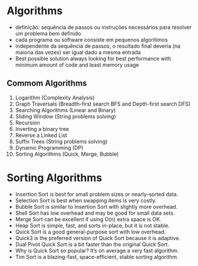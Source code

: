 # Algorithms

- definição: sequência de passos ou instruções necessários para resolver um problema bem definido
- cada programa ou software consiste em pequenos algoritimos
- independente da sequência de passos, o resultado final deveria (na maioria das vezes) ser igual dado a mesma entrada
- Best possible solution always looking for best performance with minimum amount of code and least memory usage

## Commom Algorithms

1. Logarithm (Complexity Analysis)
2. Graph Traversals (Breadth-first search BFS and Depth-first search DFS)
3. Searching Algorithms (Linear and Binary)
4. Sliding Window (String problems solving)
5. Recursion
6. Inverting a binary tree
7. Reverse a Linked List
8. Suffix Trees (String problems solving)
9. Dynamic Programming (DP)
10. Sorting Algorithms (Quick, Merge, Bubble)

# Sorting Algorithms

- Insertion Sort is best for small problem sizes or nearly-sorted data.
- Selection Sort is best when swapping items is very costly.
- Bubble Sort is similar to Insertion Sort with slightly more overhead.
- Shell Sort has low overhead and may be good for small data sets.
- Merge Sort can be excellent if using O(n) extra space is OK.
- Heap Sort is simple, fast, and sorts in-place, but it is not stable.
- Quick Sort is a good general-purpose sort with low overhead.
- Quick3 is the preferred version of Quick Sort because it is adaptive.
- Dual Pivot Quick Sort is a bit faster than the original Quick Sort.
- Why is Quick Sort so popular? It’s on average a very fast algorithm.
- Tim Sort is a blazing-fast, space-efficient, stable sorting algorithm.
